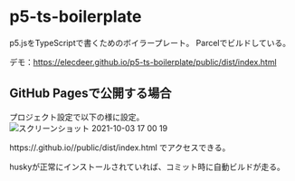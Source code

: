# p5-ts-boilerplate
p5.jsをTypeScriptで書くためのボイラープレート。
Parcelでビルドしている。

デモ：https://elecdeer.github.io/p5-ts-boilerplate/public/dist/index.html


## GitHub Pagesで公開する場合

プロジェクト設定で以下の様に設定。
![スクリーンショット 2021-10-03 17 00 19](https://user-images.githubusercontent.com/37701077/135745279-51eee20e-9483-485c-bfb8-b68e943dd45a.png)

https://<userid>.github.io/<projectname>/public/dist/index.html
でアクセスできる。
  
huskyが正常にインストールされていれば、コミット時に自動ビルドが走る。
